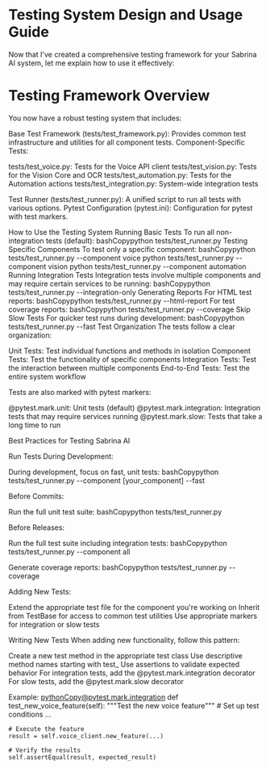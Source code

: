# Testing System Design and Usage Guide
Now that I've created a comprehensive testing framework for your Sabrina AI system, let me explain how to use it effectively:

# Testing Framework Overview
You now have a robust testing system that includes:

Base Test Framework (tests/test_framework.py): Provides common test infrastructure and utilities for all component tests.
Component-Specific Tests:

tests/test_voice.py: Tests for the Voice API client
tests/test_vision.py: Tests for the Vision Core and OCR
tests/test_automation.py: Tests for the Automation actions
tests/test_integration.py: System-wide integration tests


Test Runner (tests/test_runner.py): A unified script to run all tests with various options.
Pytest Configuration (pytest.ini): Configuration for pytest with test markers.

How to Use the Testing System
Running Basic Tests
To run all non-integration tests (default):
bashCopypython tests/test_runner.py
Testing Specific Components
To test only a specific component:
bashCopypython tests/test_runner.py --component voice
python tests/test_runner.py --component vision
python tests/test_runner.py --component automation
Running Integration Tests
Integration tests involve multiple components and may require certain services to be running:
bashCopypython tests/test_runner.py --integration-only
Generating Reports
For HTML test reports:
bashCopypython tests/test_runner.py --html-report
For test coverage reports:
bashCopypython tests/test_runner.py --coverage
Skip Slow Tests
For quicker test runs during development:
bashCopypython tests/test_runner.py --fast
Test Organization
The tests follow a clear organization:

Unit Tests: Test individual functions and methods in isolation
Component Tests: Test the functionality of specific components
Integration Tests: Test the interaction between multiple components
End-to-End Tests: Test the entire system workflow

Tests are also marked with pytest markers:

@pytest.mark.unit: Unit tests (default)
@pytest.mark.integration: Integration tests that may require services running
@pytest.mark.slow: Tests that take a long time to run

Best Practices for Testing Sabrina AI

Run Tests During Development:

During development, focus on fast, unit tests:
bashCopypython tests/test_runner.py --component [your_component] --fast



Before Commits:

Run the full unit test suite:
bashCopypython tests/test_runner.py



Before Releases:

Run the full test suite including integration tests:
bashCopypython tests/test_runner.py --component all

Generate coverage reports:
bashCopypython tests/test_runner.py --coverage



Adding New Tests:

Extend the appropriate test file for the component you're working on
Inherit from TestBase for access to common test utilities
Use appropriate markers for integration or slow tests



Writing New Tests
When adding new functionality, follow this pattern:

Create a new test method in the appropriate test class
Use descriptive method names starting with test_
Use assertions to validate expected behavior
For integration tests, add the @pytest.mark.integration decorator
For slow tests, add the @pytest.mark.slow decorator

Example:
pythonCopy@pytest.mark.integration
def test_new_voice_feature(self):
    """Test the new voice feature"""
    # Set up test conditions
    ...
    
    # Execute the feature
    result = self.voice_client.new_feature(...)
    
    # Verify the results
    self.assertEqual(result, expected_result)
